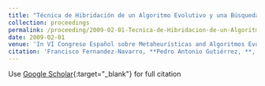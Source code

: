```yaml
---
title: "Técnica de Hibridación de un Algoritmo Evolutivo y una Búsqueda Local basada en Análisis Cluster para la Optimización de Redes Neuronales RBF"
collection: proceedings
permalink: /proceeding/2009-02-01-Tecnica-de-Hibridacion-de-un-Algoritmo-Evolutivo-y-una-Busqueda-Local-basada-en-Analisis-Cluster-para-la-Optimizacion-de-Redes-Neuronales-RBF
date: 2009-02-01
venue: 'In VI Congreso Español sobre Metaheurísticas and Algoritmos Evolutivos y Bioinspirados (MAEB09)'
citation: 'Francisco Fernandez-Navarro, **Pedro Antonio Gutiérrez, **, Manuel Cruz-Ramírez, &quot;Técnica de Hibridación de un Algoritmo Evolutivo y una Búsqueda Local basada en Análisis Cluster para la Optimización de Redes Neuronales RBF.&quot; In VI Congreso Español sobre Metaheurísticas and Algoritmos Evolutivos y Bioinspirados (MAEB09), 2009, pp.317--324.'
---
```

Use [Google Scholar](https://scholar.google.com/scholar?q=Tecnica+de+Hibridacion+de+un+Algoritmo+Evolutivo+y+una+Busqueda+Local+basada+en+Analisis+Cluster+para+la+Optimizacion+de+Redes+Neuronales+RBF){:target="_blank"} for full citation